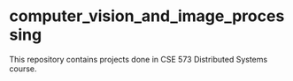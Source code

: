 # computer_vision_and_image_processing

This repository contains projects done in CSE 573 Distributed Systems course.
